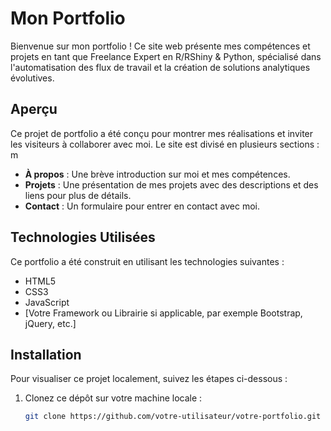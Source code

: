 # Mon Portfolio

Bienvenue sur mon portfolio ! Ce site web présente mes compétences et projets en tant que Freelance Expert en R/RShiny & Python, spécialisé dans l'automatisation des flux de travail et la création de solutions analytiques évolutives.

## Aperçu

Ce projet de portfolio a été conçu pour montrer mes réalisations et inviter les visiteurs à collaborer avec moi. Le site est divisé en plusieurs sections :
m
- **À propos** : Une brève introduction sur moi et mes compétences.
- **Projets** : Une présentation de mes projets avec des descriptions et des liens pour plus de détails.
- **Contact** : Un formulaire pour entrer en contact avec moi.

## Technologies Utilisées

Ce portfolio a été construit en utilisant les technologies suivantes :

- HTML5
- CSS3
- JavaScript
- [Votre Framework ou Librairie si applicable, par exemple Bootstrap, jQuery, etc.]

## Installation

Pour visualiser ce projet localement, suivez les étapes ci-dessous :

1. Clonez ce dépôt sur votre machine locale :
   ```bash
   git clone https://github.com/votre-utilisateur/votre-portfolio.git
